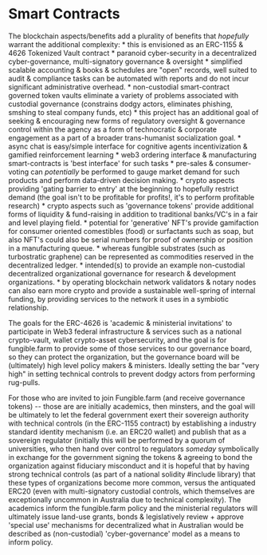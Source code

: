 # Smart Contracts




The blockchain aspects/benefits add a plurality of benefits that _hopefully_ warrant the additional complexity:
    * this is envisioned as an ERC-1155 & 4626 Tokenized Vault contract
    * paranoid cyber-security in a decentralized cyber-governance, multi-signatory governance & oversight
    * simplified scalable accounting & books & schedules are "open" records, well suited to audit & compliance tasks can be automated with reports and do not incur significant administrative overhead. 
    * non-custodial smart-contract governed token vaults eliminate a variety of problems associated with custodial governance (constrains dodgy actors, eliminates phishing, smshing to steal company funds, etc)
    * this project has an additional goal of seeking & encouraging new forms of regulatory oversight & governance control within the agency as a form of technocratic & corporate engagement as a part of a broader trans-humanist socialization goal. 
    * async chat is easy/simple interface for cognitive agents incentivization & gamified reinforcement learning
    * web3 ordering interface & manufacturing smart-contracts is 'best interface' for such tasks
    * pre-sales & consumer-voting can _potentially_ be performed to gauge market demand for such products and perform data-driven decision making. 
    * crypto aspects providing 'gating barrier to entry' at the beginning to hopefully restrict demand (the goal isn't to be profitable for profits!, it's to perform profitable research)
    * crypto aspects such as 'governance tokens' provide additional forms of liquidity & fund-raising in addition to traditional banks/VC's in a fair and level playing field. 
    * potential for 'generative' NFT's provide gamifaction for consumer oriented comestibles (food) or surfactants such as soap, but also NFT's could also be serial numbers for proof of ownership or position in a manufacturing queue. 
    * whereas fungible substrates (such as turbostratic graphene) can be represented as commodities reserved in the decentralized ledger. 
    * intended(s) to provide an example non-custodial decentralized organizational governance for research & development organizations. 
    * by operating blockchain network validators & notary nodes can also earn more crypto and provide a sustainable well-spring of internal funding, by providing services to the network it uses in a symbiotic relationship.
    



The goals for the ERC-4626 is 'academic & ministerial invitations' to participate in Web3 federal infrastructure & services such as a national crypto-vault, wallet crypto-asset cybersecurity, and the goal is for fungible.farm to provide some of those services to our governance board, so they can protect the organization, but the governance board will be (ultimately) high level policy makers & ministers.  Ideally setting the bar "very high" in setting technical controls to prevent dodgy actors from performing rug-pulls. 


For those who are invited to join Fungible.farm (and receive governance tokens) -- those are are initially academics, then minsters, and the goal will be ultimately to let the federal government exert their sovereign authority with technical controls (in the ERC-1155 contract) by establishing a industry standard identity mechanism (i.e. an ERC20 wallet) and publish that as a sovereign regulator (initially this will be performed by a quorum of universities, who then hand over control to regulators *someday* symbolically in exchange for the government signing the tokens & agreeing to bond the organization against fiduciary misconduct and it is hopeful that by having strong technical controls (as part of a national solidity #include library) that these types of organizations become more common, versus the antiquated ERC20 (even with multi-signatory custodial controls, which themselves are exceptionally uncommon in Australia due to technical complexity).  The academics inform the fungible.farm policy and the ministerial regulators will ultimately issue land-use grants, bonds & legislatively review + approve 'special use' mechanisms for decentralized what in Australian would be described as (non-custodial) 'cyber-governance' model as a means to inform policy. 


